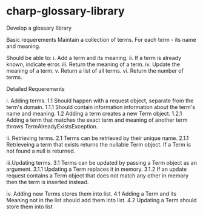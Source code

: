 # charp-glossary-library
Develop a glossary library

Basic requerements Maintain a collection of terms. For each term - its name and meaning.

Should be able to:
i. Add a term and its meaning.
ii. If a term is already known, indicate error.
iii. Return the meaning of a term.
iv. Update the meaning of a term.
v. Return a list of all terms.
vi. Return the number of terms.

Detailed Requerements

i. Adding terms. 1.1 Should happen with a request object, separate from the term's domain. 1.1.1 
Should contain information information about the term's name and meaning. 1.2 Adding a term creates
a new Term object. 1.2.1 Adding a term that matches the exact term and meaning of another term throws
TermAlreadyExistsException.

ii. Retrieving terms. 2.1 Terms can be retrieved by their unique name. 2.1.1 Retrieveing a term that 
exists returns the nullable Term object. If a Term is not found a null is returned.

iii.Updating terms. 3.1 Terms can be updated by passing a Term object as an argument. 3.1.1 Updating
a Term replaces it in memory. 3.1.2 If an update request contains a Term object that does not match 
any other in memory then the term is inserted instead.

iv. Adding new Terms stores them into list. 4.1 Adding a Term and its Meaning not in the list should add them
into list. 4.2 Updating a Term should store them into list